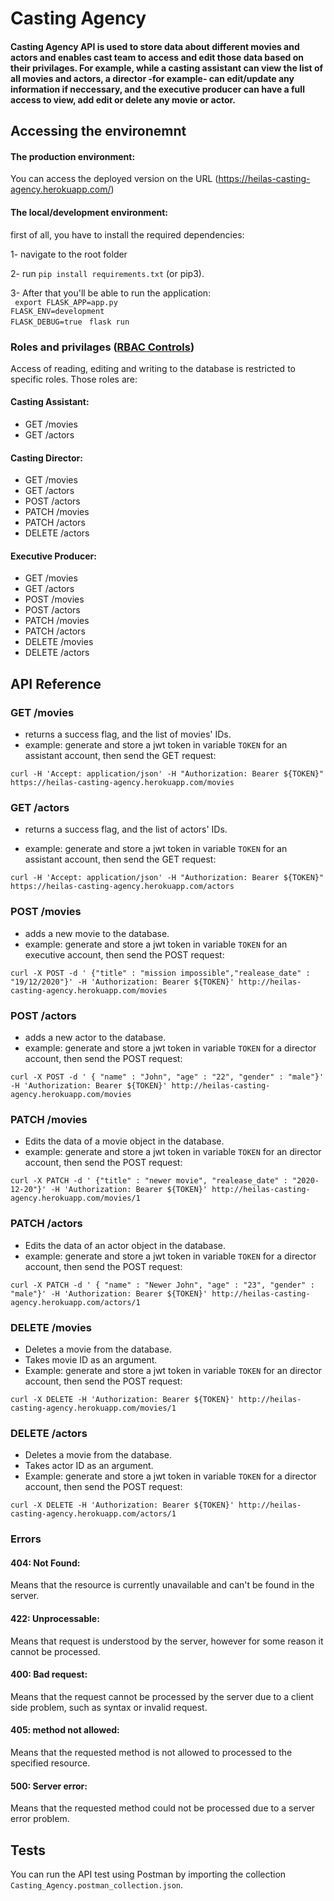 # Casting Agency

#### Casting Agency API is used to store data about different movies and actors and enables cast team to access and edit those data based on their privilages. For example, while a casting assistant can view the list of all movies and actors, a director -for example- can edit/update any information if neccessary, and the executive producer can have a full access to view, add edit or delete any movie or actor.

## Accessing the environemnt

#### The production environment:

You can access the deployed version on the URL (https://heilas-casting-agency.herokuapp.com/)

#### The local/development environment:

first of all, you have to install the required dependencies:

1- navigate to the root folder

2- run `pip install requirements.txt` (or pip3).

3- After that you'll be able to run the application:<br />
` export FLASK_APP=app.py` <br />
`FLASK_ENV=development` <br />
`FLASK_DEBUG=true `
`flask run `

### Roles and privilages ([RBAC Controls](https://auth0.com/docs/authorization/rbac))

Access of reading, editing and writing to the database is restricted to specific roles. Those roles are:

#### Casting Assistant:

- GET /movies
- GET /actors

#### Casting Director:

- GET /movies
- GET /actors
- POST /actors
- PATCH /movies
- PATCH /actors
- DELETE /actors

#### Executive Producer:

- GET /movies
- GET /actors
- POST /movies
- POST /actors
- PATCH /movies
- PATCH /actors
- DELETE /movies
- DELETE /actors

## API Reference

### GET /movies

- returns a success flag, and the list of movies' IDs.
- example:
  generate and store a jwt token in variable `TOKEN` for an assistant account, then send the GET request:

`curl -H 'Accept: application/json' -H "Authorization: Bearer ${TOKEN}" https://heilas-casting-agency.herokuapp.com/movies `

### GET /actors

- returns a success flag, and the list of actors' IDs.

- example:
  generate and store a jwt token in variable `TOKEN` for an assistant account, then send the GET request:

`curl -H 'Accept: application/json' -H "Authorization: Bearer ${TOKEN}" https://heilas-casting-agency.herokuapp.com/actors `

### POST /movies

- adds a new movie to the database.
- example:
  generate and store a jwt token in variable `TOKEN` for an executive account, then send the POST request:

`curl -X POST -d ' {"title" : "mission impossible","realease_date" : "19/12/2020"}' -H 'Authorization: Bearer ${TOKEN}' http://heilas-casting-agency.herokuapp.com/movies `

### POST /actors

- adds a new actor to the database.
- example:
  generate and store a jwt token in variable `TOKEN` for a director account, then send the POST request:

`curl -X POST -d ' { "name" : "John", "age" : "22", "gender" : "male"}' -H 'Authorization: Bearer ${TOKEN}' http://heilas-casting-agency.herokuapp.com/movies `

### PATCH /movies

- Edits the data of a movie object in the database.
- example:
  generate and store a jwt token in variable `TOKEN` for an director account, then send the POST request:

`curl -X PATCH -d ' {"title" : "newer movie", "realease_date" : "2020-12-20"}' -H 'Authorization: Bearer ${TOKEN}' http://heilas-casting-agency.herokuapp.com/movies/1 `

### PATCH /actors

- Edits the data of an actor object in the database.
- example:
  generate and store a jwt token in variable `TOKEN` for a director account, then send the POST request:

`curl -X PATCH -d ' { "name" : "Newer John", "age" : "23", "gender" : "male"}' -H 'Authorization: Bearer ${TOKEN}' http://heilas-casting-agency.herokuapp.com/actors/1`

### DELETE /movies

- Deletes a movie from the database.
- Takes movie ID as an argument.
- Example:
  generate and store a jwt token in variable `TOKEN` for an director account, then send the POST request:

`curl -X DELETE -H 'Authorization: Bearer ${TOKEN}' http://heilas-casting-agency.herokuapp.com/movies/1 `

### DELETE /actors

- Deletes a movie from the database.
- Takes actor ID as an argument.
- Example:
  generate and store a jwt token in variable `TOKEN` for a director account, then send the POST request:

`curl -X DELETE -H 'Authorization: Bearer ${TOKEN}' http://heilas-casting-agency.herokuapp.com/actors/1`

### Errors

#### 404: Not Found:

Means that the resource is currently unavailable and can't be found in the server.

#### 422: Unprocessable:

Means that request is understood by the server, however for some reason it cannot be processed.

#### 400: Bad request:

Means that the request cannot be processed by the server due to a client side problem, such as syntax or invalid request.

#### 405: method not allowed:

Means that the requested method is not allowed to processed to the specified resource.

#### 500: Server error:

Means that the requested method could not be processed due to a server error problem.

## Tests

You can run the API test using Postman by importing the collection `Casting_Agency.postman_collection.json`.
